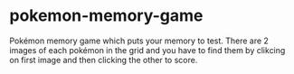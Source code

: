 # pokemon-memory-game
Pokémon memory  game which puts your memory to test. There are 2 images of each pokémon in the grid and you have to find them by clikcing on first image and then clicking the other to score.

